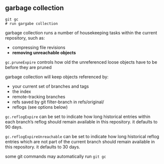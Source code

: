 ## garbage collection

```
git gc
# run gargabe collection
```

garbage collection runs a number of housekeeping tasks within the current repository, such as:
- compressing file revisions
- **removing unreachable objects**

`gc.pruneExpire` controls how old the unreferenced loose objects have to be before they are pruned

garbage collection will keep objects referenced by:
- your current set of branches and tags
- the index
- remote-tracking branches
- refs saved by git filter-branch in refs/original/
- reflogs (see options below)

`gc.reflogExpire` can be set to indicate how long historical entries within each branch’s reflog should remain available in this repository. it defaults to 90 days.

`gc.reflogExpireUnreachable` can be set to indicate how long historical reflog entries which are not part of the current branch should remain available in this repository. it defaults to 30 days.

some git commands may automatically run `git gc`